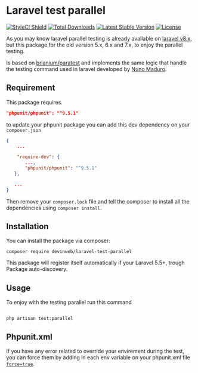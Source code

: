 # Laravel test parallel

<a href="https://github.styleci.io/repos/342560240"><img src="https://github.styleci.io/repos/342560240/shield?branch=master" alt="StyleCI Shield"></a>
<a href="https://packagist.org/packages/devinweb/laravel-test-parallel"><img src="https://img.shields.io/packagist/dt/devinweb/laravel-test-parallel.svg?style=flat-square" alt="Total Downloads"></a>
<a href="https://packagist.org/packages/devinweb/laravel-test-parallel"><img src="https://img.shields.io/packagist/v/devinweb/laravel-test-parallel.svg?style=flat-square" alt="Latest Stable Version"></a>
<a href="https://packagist.org/packages/devinweb/laravel-test-parallel"><img src="https://img.shields.io/packagist/l/devinweb/laravel-test-parallel.svg?style=flat-square" alt="License"></a>

As you may know laravel parallel testing is already available on [laravel v8.x](https://laravel.com/docs/8.x/testing#running-tests-in-parallel), but this package for the old version 5.x, 6.x and 7.x, to enjoy the parallel testing.

Is based on [brianium/paratest](https://github.com/paratestphp/paratest) and implements the same logic that handle the testing command used in laravel developed by [Nuno Maduro](https://github.com/nunomaduro).

## Requirement

This package requires.

```json
"phpunit/phpunit": "^9.5.1"
```

to update your phpunit package you can add this dev dependency on your `composer.json`

```json
{
    ...

    "require-dev": {
       ...,
       "phpunit/phpunit": "^9.5.1"
   },

   ...
}
```

Then remove your `composer.lock` file and tell the composer to install all the dependencies using `composer install`.

## Installation

You can install the package via composer:

```shell
composer require devinweb/laravel-test-parallel
```

This package will register itself automatically if your Laravel 5.5+, trough Package auto-discovery.

## Usage

To enjoy with the testing parallel run this command

```shell

php artisan test:parallel

```

## Phpunit.xml

If you have any error related to override your envirement during the test, you can force them by adding in each env variable on your phpunit.xml file
[`force=true`](https://github.com/sebastianbergmann/phpunit/issues/2353).
